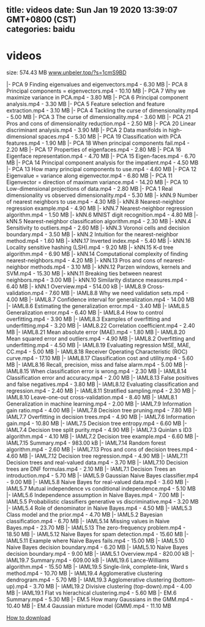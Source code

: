 
title: videos
date: Sun Jan 19 2020 13:39:07 GMT+0800 (CST)    
categories: baidu
---

# videos
size: 574.43 MB
 www.unbeler.top/?s=1cmS9BD
 
|- PCA 9  Finding eigenvalues and eigenvectors.mp4 - 6.30 MB
|- PCA 8  Principal components = eigenvectors.mp4 - 10.10 MB
|- PCA 7  Why we maximize variance in PCA.mp4 - 3.80 MB
|- PCA 6  Principal component analysis.mp4 - 3.30 MB
|- PCA 5  Feature selection and feature extraction.mp4 - 3.10 MB
|- PCA 4  Tackling the curse of dimensionality.mp4 - 5.00 MB
|- PCA 3  The curse of dimensionality.mp4 - 3.60 MB
|- PCA 21  Pros and cons of dimensionality reduction.mp4 - 2.50 MB
|- PCA 20  Linear discriminant analysis.mp4 - 3.90 MB
|- PCA 2  Data manifolds in high-dimensional spaces.mp4 - 5.30 MB
|- PCA 19  Classification with PCA features.mp4 - 1.90 MB
|- PCA 18  When principal components fail.mp4 - 2.20 MB
|- PCA 17  Properties of eigenfaces.mp4 - 2.80 MB
|- PCA 16  Eigenface representation.mp4 - 4.70 MB
|- PCA 15  Eigen-faces.mp4 - 6.70 MB
|- PCA 14  Principal component analysis for the impatient.mp4 - 4.50 MB
|- PCA 13  How many principal components to use.mp4 - 4.60 MB
|- PCA 12  Eigenvalue = variance along eigenvector.mp4 - 6.80 MB
|- PCA 11  Eigenvector = direction of maximum variance.mp4 - 14.20 MB
|- PCA 10  Low-dimensional projections of data.mp4 - 2.80 MB
|- PCA 1  Real dimensionality vs observed dimensionality.mp4 - 5.30 MB
|- kNN.9 Number of nearest neighbors to use.mp4 - 4.30 MB
|- kNN.8 Nearest-neighbor regression example.mp4 - 4.90 MB
|- kNN.7 Nearest-neighbor regression algorithm.mp4 - 1.50 MB
|- kNN.6 MNIST digit recognition.mp4 - 4.80 MB
|- kNN.5 Nearest-neighbor classification algorithm.mp4 - 2.30 MB
|- kNN.4 Sensitivity to outliers.mp4 - 2.60 MB
|- kNN.3 Voronoi cells and decision boundary.mp4 - 3.50 MB
|- kNN.2 Intuition for the nearest-neighbor method.mp4 - 1.60 MB
|- kNN.17 Inverted index.mp4 - 5.40 MB
|- kNN.16 Locality sensitive hashing (LSH).mp4 - 9.20 MB
|- kNN.15 K-d tree algorithm.mp4 - 6.90 MB
|- kNN.14 Computational complexity of finding nearest-neighbors.mp4 - 4.20 MB
|- kNN.13 Pros and cons of nearest-neighbor methods.mp4 - 3.10 MB
|- kNN.12 Parzen windows, kernels and SVM.mp4 - 15.30 MB
|- kNN.11 Breaking ties between nearest neighbors.mp4 - 3.00 MB
|- kNN.10 Similarity   distance measures.mp4 - 6.40 MB
|- kNN.1 Overview.mp4 - 514.00 kB
|- IAML8.9 Cross-validation.mp4 - 7.60 MB
|- IAML8.8 Why we need validation sets.mp4 - 4.00 MB
|- IAML8.7 Confidence interval for generalization.mp4 - 14.00 MB
|- IAML8.6 Estimating the generalization error.mp4 - 3.40 MB
|- IAML8.5 Generalization error.mp4 - 6.40 MB
|- IAML8.4 How to control overfitting.mp4 - 3.90 MB
|- IAML8.3 Examples of overfitting and underfitting.mp4 - 3.20 MB
|- IAML8.22 Correlation coefficient.mp4 - 2.40 MB
|- IAML8.21 Mean absolute error (MAE).mp4 - 1.80 MB
|- IAML8.20 Mean squared error and outliers.mp4 - 4.90 MB
|- IAML8.2 Overfitting and underfitting.mp4 - 4.50 MB
|- IAML8.19 Evaluating regression  MSE, MAE, CC.mp4 - 5.00 MB
|- IAML8.18 Receiver Operating Characteristic (ROC) curve.mp4 - 17.10 MB
|- IAML8.17 Classification cost and utility.mp4 - 5.60 MB
|- IAML8.16 Recall, precision, miss and false alarm.mp4 - 5.00 MB
|- IAML8.15 When classification error is wrong.mp4 - 2.30 MB
|- IAML8.14 Classification error and accuracy.mp4 - 2.00 MB
|- IAML8.13 False positives and false negatives.mp4 - 3.80 MB
|- IAML8.12 Evaluating classification and regression.mp4 - 2.40 MB
|- IAML8.11 Stratified sampling.mp4 - 2.30 MB
|- IAML8.10 Leave-one-out cross-validation.mp4 - 8.40 MB
|- IAML8.1 Generalization in machine learning.mp4 - 2.00 MB
|- IAML7.9 Information gain ratio.mp4 - 4.00 MB
|- IAML7.8 Decision tree pruning.mp4 - 7.80 MB
|- IAML7.7 Overfitting in decision trees.mp4 - 4.90 MB
|- IAML7.6 Information gain.mp4 - 10.80 MB
|- IAML7.5 Decision tree entropy.mp4 - 6.60 MB
|- IAML7.4 Decision tree  split purity.mp4 - 4.90 MB
|- IAML7.3 Quinlan s ID3 algorithm.mp4 - 4.10 MB
|- IAML7.2 Decision tree example.mp4 - 6.60 MB
|- IAML7.15 Summary.mp4 - 983.00 kB
|- IAML7.14 Random forest algorithm.mp4 - 2.60 MB
|- IAML7.13 Pros and cons of decision trees.mp4 - 4.60 MB
|- IAML7.12 Decision tree regression.mp4 - 4.90 MB
|- IAML7.11 Decision trees and real-valued data.mp4 - 3.70 MB
|- IAML7.10 Decision trees are DNF formulas.mp4 - 2.10 MB
|- IAML7.1 Decision Trees  an introduction.mp4 - 5.70 MB
|- IAML5.9  Gaussian Naive Bayes classifier.mp4 - 9.00 MB
|- IAML5.8  Naive Bayes for real-valued data.mp4 - 3.60 MB
|- IAML5.7  Mutual independence vs conditional independence.mp4 - 5.10 MB
|- IAML5.6  Independence assumption in Naive Bayes.mp4 - 7.00 MB
|- IAML5.5  Probabilistic classifiers  generative vs discriminative.mp4 - 3.20 MB
|- IAML5.4  Role of denominator in Naive Bayes.mp4 - 4.50 MB
|- IAML5.3  Class model and the prior.mp4 - 4.70 MB
|- IAML5.2  Bayesian classification.mp4 - 6.70 MB
|- IAML5.14  Missing values in Naive Bayes.mp4 - 23.70 MB
|- IAML5.13  The zero-frequency problem.mp4 - 18.50 MB
|- IAML5.12  Naive Bayes for spam detection.mp4 - 15.60 MB
|- IAML5.11  Example where Naive Bayes fails.mp4 - 15.00 MB
|- IAML5.10 Naive Bayes decision boundary.mp4 - 6.20 MB
|- IAML5.10  Naive Bayes decision boundary.mp4 - 9.00 MB
|- IAML5.1  Overview.mp4 - 820.00 kB
|- IAML19.7 Summary.mp4 - 609.00 kB
|- IAML19.6 Lance-Williams algorithm.mp4 - 15.50 MB
|- IAML19.5 Single-link, complete-link, Ward s method.mp4 - 10.70 MB
|- IAML19.4 Agglomerative clustering  dendrogram.mp4 - 5.70 MB
|- IAML19.3 Agglomerative clustering (bottom-up).mp4 - 3.70 MB
|- IAML19.2 Divisive clustering (top-down).mp4 - 4.00 MB
|- IAML19.1 Flat vs hierachical clustering.mp4 - 5.60 MB
|- EM.6  Summary.mp4 - 5.30 MB
|- EM.5  How many Gaussians in the GMM.mp4 - 10.40 MB
|- EM.4  Gaussian mixture model (GMM).mp4 - 11.10 MB

[How to download](https://bpcam.bemobtrk.com/go/2ceec3aa-1ca2-46d6-b9ff-aaa5c184517c?jno=1019)